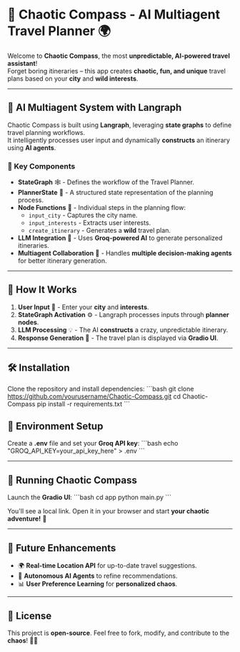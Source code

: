 
# 🚀 Chaotic Compass - AI Multiagent Travel Planner 🌍

Welcome to **Chaotic Compass**, the most **unpredictable, AI-powered travel assistant**!  
Forget boring itineraries – this app creates **chaotic, fun, and unique** travel plans based on your **city** and **wild interests**.  

---

## 🤖 AI Multiagent System with Langraph

Chaotic Compass is built using **Langraph**, leveraging **state graphs** to define travel planning workflows.  
It intelligently processes user input and dynamically **constructs** an itinerary using **AI agents**.  

### 🔑 Key Components

- **StateGraph** 🕸️ - Defines the workflow of the Travel Planner.
- **PlannerState** 📌 - A structured state representation of the planning process.
- **Node Functions** 🔄 - Individual steps in the planning flow:
  - `input_city` - Captures the city name.
  - `input_interests` - Extracts user interests.
  - `create_itinerary` - Generates a **wild** travel plan.
- **LLM Integration** 🧠 - Uses **Groq-powered AI** to generate personalized itineraries.
- **Multiagent Collaboration** 🤝 - Handles **multiple decision-making agents** for better itinerary generation.

---

## 🎯 How It Works

1. **User Input** 🎤 - Enter your **city** and **interests**.
2. **StateGraph Activation** ⚙️ - Langraph processes inputs through **planner nodes**.
3. **LLM Processing** 💡 - The AI **constructs** a crazy, unpredictable itinerary.
4. **Response Generation** 📜 - The travel plan is displayed via **Gradio UI**.

---

## 🛠️ Installation

Clone the repository and install dependencies:
\`\`\`bash
git clone https://github.com/yourusername/Chaotic-Compass.git
cd Chaotic-Compass
pip install -r requirements.txt
\`\`\`

## 🔑 Environment Setup

Create a **.env** file and set your **Groq API key**:
\`\`\`bash
echo "GROQ_API_KEY=your_api_key_here" > .env
\`\`\`

---

## 🚀 Running Chaotic Compass

Launch the **Gradio UI**:
\`\`\`bash
cd app
python main.py
\`\`\`

You'll see a local link. Open it in your browser and start **your chaotic adventure!** 🎢

---

## 📡 Future Enhancements

- 🌍 **Real-time Location API** for up-to-date travel suggestions.
- 🤖 **Autonomous AI Agents** to refine recommendations.
- 📊 **User Preference Learning** for **personalized chaos**.

---

## 📜 License

This project is **open-source**. Feel free to fork, modify, and contribute to the **chaos**! 🚀🔥


